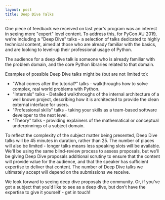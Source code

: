 ```yaml
---
layout: post
title: Deep Dive Talks
---
```


One piece of feedback we received on last year's program was an interest in seeing more "expert" level content. To address this, for PyCon AU 2019, we're including a "Deep Dive" talks - a selection of talks dedicated to highly technical content, aimed at those who are already familiar with the basics, and are looking to level-up their professional usage of Python.

The audience for a deep dive talk is someone who is already familiar with the problem domain, and the core Python libraries related to that domain.

Examples of possible Deep Dive talks might be (but are not limited to):

* "What comes after the tutorial?" talks - walkthroughs how to solve complex, real world problems with Python.
* "Internals" talks - Detailed walkthroughs of the internal architecture of a well known project, describing how it is architected to provide the clean external interface for users.
* "Professional skills" talks - taking your skills as a team-based software developer to the next level.
* "Theory" talks - providing explainers of the mathematical or conceptual underpinnings of a subject domain.

To reflect the complexity of the subject matter being presented, Deep Dive talks will be 45 minutes in duration, rather than 25. The number of places will also be limited - longer talks means less speaking slots will be available. We'll be using the same blind-review process to assess proposals, but we'll be giving Deep Dive proposals additional scrutiny to ensure that the content will provide value for the audience, and that the speaker has sufficient expertise to deliver that content. The number of Deep Dive talks we ultimately accept will depend on the submissions we receive.

We look forward to seeing deep dive proposals the community. Or, if you've got a subject that you'd like to see as a deep dive, but don't have the expertise to give it yourself - get in touch!